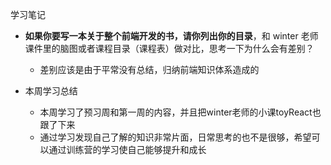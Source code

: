 学习笔记

- **如果你要写一本关于整个前端开发的书，请你列出你的目录**，和 winter 老师课件里的脑图或者课程目录（课程表）做对比，思考一下为什么会有差别？
  - 差别应该是由于平常没有总结，归纳前端知识体系造成的

- 本周学习总结
  - 本周学习了预习周和第一周的内容，并且把winter老师的小课toyReact也跟了下来
  - 通过学习发现自己了解的知识非常片面，日常思考的也不是很够，希望可以通过训练营的学习使自己能够提升和成长